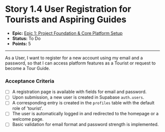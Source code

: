 # Story 1.4 User Registration for Tourists and Aspiring Guides

- **Epic:** [Epic 1: Project Foundation & Core Platform Setup](https://www.notion.so/Epic-1-Project-Foundation-Core-Platform-Setup-e61649472398458995543c535414c53c)
- **Status:** To Do
- **Points:** 5

---

As a User, I want to register for a new account using my email and a password, so that I can access platform features as a Tourist or request to become a Tour Guide.

### Acceptance Criteria

- [ ] A registration page is available with fields for email and password.
- [ ] Upon submission, a new user is created in Supabase `auth.users`.
- [ ] A corresponding entry is created in the `profiles` table with the default role of 'tourist'.
- [ ] The user is automatically logged in and redirected to the homepage or a welcome page.
- [ ] Basic validation for email format and password strength is implemented. 